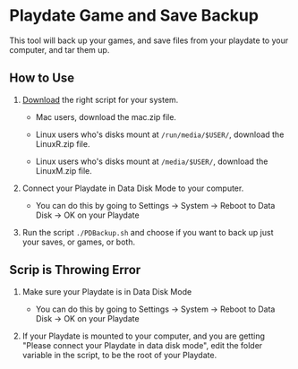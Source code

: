 # Playdate Game and Save Backup

This tool will back up your games, and save files from your playdate to your computer, and tar them up.

## How to Use

1. [Download](https://github.com/nathnp/Playdate-Game-and-Save-Backup/releases) the right script for your system.

	- Mac users, download the mac.zip file.
	
	- Linux users who's disks mount at `/run/media/$USER/`, download the LinuxR.zip file.
	
	- Linux users who's disks mount at `/media/$USER/`, download the LinuxM.zip file.

2. Connect your Playdate in Data Disk Mode to your computer.

	- You can do this by going to Settings -> System -> Reboot to Data Disk -> OK on your Playdate
	
3. Run the script `./PDBackup.sh` and choose if you want to back up just your saves, or games, or both.

## Scrip is Throwing Error

1. Make sure your Playdate is in Data Disk Mode

	- You can do this by going to Settings -> System -> Reboot to Data Disk -> OK on your Playdate
	
2. If your Playdate is mounted to your computer, and you are getting "Please connect your Playdate in data disk mode", edit the folder variable in the script, to be the root of your Playdate.